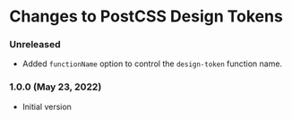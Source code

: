 # Changes to PostCSS Design Tokens

### Unreleased

- Added `functionName` option to control the `design-token` function name.

### 1.0.0 (May 23, 2022)

- Initial version
